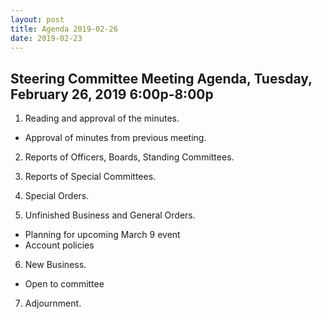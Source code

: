 ```yaml
---
layout: post
title: Agenda 2019-02-26
date: 2019-02-23
---
```


## Steering Committee Meeting Agenda, Tuesday, February 26, 2019 6:00p-8:00p

1. Reading and approval of the minutes.
  * Approval of minutes from previous meeting.

2. Reports of Officers, Boards, Standing Committees.
	
3. Reports of Special Committees.

4. Special Orders.

5. Unfinished Business and General Orders.
  * Planning for upcoming March 9 event
  * Account policies

6. New Business.
  * Open to committee

7. Adjournment.
